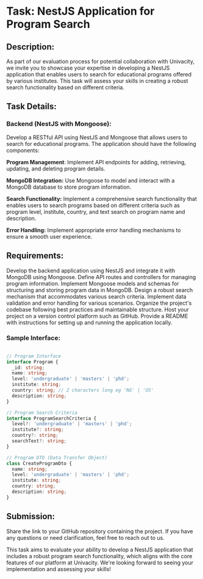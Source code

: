 # Task: NestJS Application for Program Search

## Description:
As part of our evaluation process for potential collaboration with Univacity, we invite you to showcase your expertise in developing a NestJS application that enables users to search for educational programs offered by various institutes. This task will assess your skills in creating a robust search functionality based on different criteria.

## Task Details:

### Backend (NestJS with Mongoose):
Develop a RESTful API using NestJS and Mongoose that allows users to search for educational programs. The application should have the following components:

**Program Management**: Implement API endpoints for adding, retrieving, updating, and deleting program details.

**MongoDB Integration:** Use Mongoose to model and interact with a MongoDB database to store program information.

**Search Functionality:** Implement a comprehensive search functionality that enables users to search programs based on different criteria such as program level, institute, country, and text search on program name and description.

**Error Handling:** Implement appropriate error handling mechanisms to ensure a smooth user experience.

## Requirements:

Develop the backend application using NestJS and integrate it with MongoDB using Mongoose.
Define API routes and controllers for managing program information.
Implement Mongoose models and schemas for structuring and storing program data in MongoDB.
Design a robust search mechanism that accommodates various search criteria.
Implement data validation and error handling for various scenarios.
Organize the project's codebase following best practices and maintainable structure.
Host your project on a version control platform such as GitHub.
Provide a README with instructions for setting up and running the application locally.

### Sample Interface:

```typescript

// Program Interface
interface Program {
  _id: string;
  name: string;
  level: 'undergraduate' | 'masters' | 'phd';
  institute: string;
  country: string; // 2 characters long eg 'NG' | 'US'
  description: string;
}

// Program Search Criteria
interface ProgramSearchCriteria {
  level?: 'undergraduate' | 'masters' | 'phd';
  institute?: string;
  country?: string;
  searchText?: string;
}

// Program DTO (Data Transfer Object)
class CreateProgramDto {
  name: string;
  level: 'undergraduate' | 'masters' | 'phd';
  institute: string;
  country: string;
  description: string;
}
```
## Submission:
Share the link to your GitHub repository containing the project. If you have any questions or need clarification, feel free to reach out to us.

This task aims to evaluate your ability to develop a NestJS application that includes a robust program search functionality, which aligns with the core features of our platform at Univacity. We're looking forward to seeing your implementation and assessing your skills!




